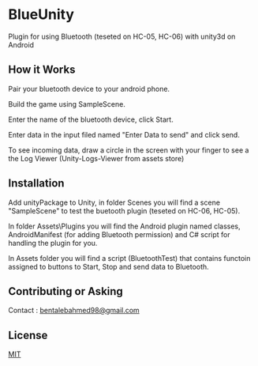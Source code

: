 # BlueUnity
Plugin for using Bluetooth (teseted on HC-05, HC-06) with unity3d on Android

## How it Works

Pair your bluetooth device to your android phone.

Build the game using SampleScene.

Enter the name of the bluetooth device, click Start.

Enter data in the input filed named "Enter Data to send" and click send.

To see incoming data, draw a circle in the screen with your finger to see a the Log Viewer (Unity-Logs-Viewer from assets store)


## Installation

Add unityPackage to Unity, in folder Scenes you will find a scene "SampleScene" to test the buetooth plugin (teseted on HC-06, HC-05).

In folder Assets\Plugins you will find the Android plugin named classes, AndroidManifest (for adding Bluetooth permission) and C# script for handling the plugin for you.

In Assets folder you will find a script (BluetoothTest) that contains functoin assigned to buttons to Start, Stop and send data to Bluetooth.


## Contributing or Asking

Contact : bentalebahmed98@gmail.com

## License
[MIT](https://choosealicense.com/licenses/mit/)
